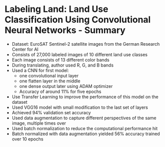 # **Labeling Land**: Land Use Classification Using Convolutional Neural Networks - Summary

- Dataset: EuroSAT Sentinel-2 satellite images from the German Research Center for AI
- Consists of 27,000 labeled images of 10 different land use classes
- Each image consists of 13 different color bands
- During translating, author used R, G, and B bands
- Used a CNN for first model:
    - one convolutional input layer
    - one flatten layer in the middle
    - one dense output later using ADAM optimizer
    - Accuracy of around 11% for five epochs
- Use Transfer Learning to improve the performance of this model on the dataset
- Used VGG16 model with small modification to the last set of layers
- Achieved 94% validation set accuracy
- Used data augmentation to capture different perspectives of the same image, multiple times over
- Used batch normalization to reduce the computational performance hit
- Batch normalized with data augmentation yielded 56% accuracy trained over 10 epochs
